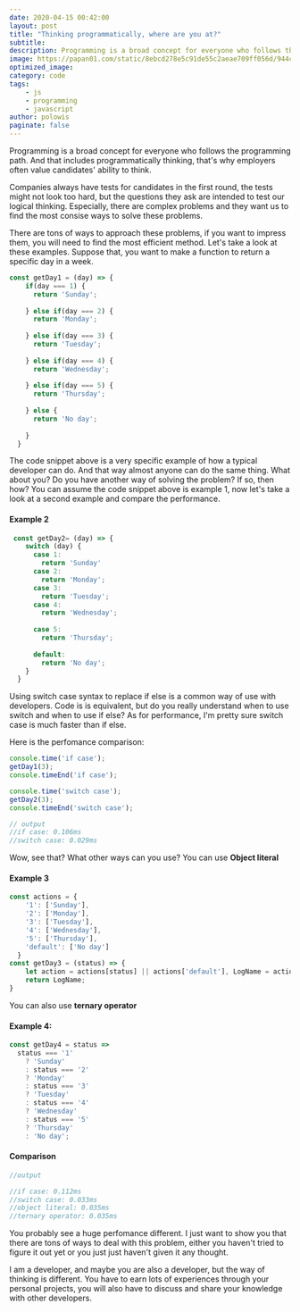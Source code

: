```yaml
---
date: 2020-04-15 00:42:00
layout: post
title: "Thinking programmatically, where are you at?"
subtitle:
description: Programming is a broad concept for everyone who follows the programming path. And that includes programmatically thinking, that's why employers often value candidates' ability to think.
image: https://papan01.com/static/8ebcd278e5c91de55c2aeae709ff056d/944c5/you-dont-know-js.png
optimized_image:
category: code
tags:
    - js
    - programming
    - javascript
author: polowis
paginate: false
---
```




Programming is a broad concept for everyone who follows the programming path. And that includes programmatically thinking, that's why employers often value candidates' ability to think.

Companies always have tests for candidates in the first round, the tests might not look too hard, but the questions they ask are intended to test our logical thinking. Especially, there are complex problems and they want us to find the most consise ways to solve these problems. 

There are tons of ways to approach these problems, if you want to impress them, you will need to find the most efficient method. Let's take a look at these examples. Suppose that, you want to make a function to return a specific day in a week. 

```js
const getDay1 = (day) => {
    if(day === 1) {
      return 'Sunday';
     
    } else if(day === 2) {
      return 'Monday';
  
    } else if(day === 3) {
      return 'Tuesday';
   
    } else if(day === 4) {
      return 'Wednesday';
   
    } else if(day === 5) {
      return 'Thursday';
    
    } else {
      return 'No day';
     
    }
  }
```
The code snippet above is a very specific example of how a typical developer can do. And that way almost anyone can do the same thing. What about you? Do you have another way of solving the problem? If so, then how? You can assume the code snippet above is example 1, now let's take a look at a second example and compare the performance. 

#### Example 2
```js
 const getDay2= (day) => {
    switch (day) {
      case 1:
        return 'Sunday'
      case 2:
        return 'Monday';
      case 3:
        return 'Tuesday';
      case 4:
        return 'Wednesday';
        
      case 5:
        return 'Thursday';
       
      default:
        return 'No day';
    }
  }
```

Using switch case syntax to replace if else is a common way of use with developers. Code is is equivalent, but do you really understand when to use switch and when to use if else? As for performance, I'm pretty sure switch case is much faster than if else. 



Here is the perfomance comparison:

```js
console.time('if case');
getDay1(3);
console.timeEnd('if case');

console.time('switch case');
getDay2(3);
console.timeEnd('switch case');

// output
//if case: 0.106ms
//switch case: 0.029ms
```

Wow, see that? What other ways can you use? You can use **Object literal**

#### Example 3

```js
const actions = {
    '1': ['Sunday'],
    '2': ['Monday'],
    '3': ['Tuesday'],
    '4': ['Wednesday'],
    '5': ['Thursday'],
    'default': ['No day']
  }
const getDay3 = (status) => {
    let action = actions[status] || actions['default'], LogName = action[0];
    return LogName;
}

```

You can also use **ternary operator**

#### Example 4: 
```js
const getDay4 = status =>
  status === '1'
    ? 'Sunday'
    : status === '2'
    ? 'Monday'
    : status === '3'
    ? 'Tuesday'
    : status === '4'
    ? 'Wednesday'
    : status === '5'
    ? 'Thursday'
    : 'No day';

```

#### Comparison
```js
//output

//if case: 0.112ms
//switch case: 0.033ms
//object literal: 0.035ms
//ternary operator: 0.035ms

```
You probably see a huge perfomance different. I just want to show you that there are tons of ways to deal with this problem, either you haven't tried to figure it out yet or you just just haven't given it any thought. 


I am a developer, and maybe you are also a developer, but the way of thinking is different. You have to earn lots of experiences through your personal projects, you will also have to discuss and share your knowledge with other developers. 
